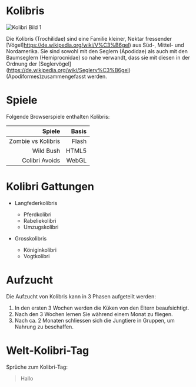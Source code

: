 # Kolibris

![Kolibri Bild 1](https://de.wikipedia.org/wiki/Datei:Archilochus-alexandri-002-edit.jpg)

Die Kolibris (Trochilidae) sind eine Familie kleiner, Nektar fressender [Vögel]https://de.wikipedia.org/wiki/V%C3%B6gel) aus Süd-, Mittel- und Nordamerika. Sie sind sowohl mit den Seglern (Apodidae) als auch mit den Baumseglern (Hemiprocnidae) so nahe verwandt, dass sie mit diesen in der Ordnung der [Seglervögel] (https://de.wikipedia.org/wiki/Seglerv%C3%B6gel) (Apodiformes)zusammengefasst werden.

# Spiele

Folgende Browserspiele enthalten Kolibris:

| Spiele	 			| 	Basis|
| ---------------------:|	----:|
| Zombie vs Kolibris	| Flash  |
| Wild Bush				| HTML5  |
| Colibri Avoids		| WebGL  |

# Kolibri Gattungen

- Langfederkolibris
	- Pferdkolibri
	- Rabeliekolibri
	- Umzugskolibri

- Grosskolibris
	- Königinkolibri
	- Vogtkolibri

# Aufzucht

Die Aufzucht von Kolibris kann in 3 Phasen aufgeteilt werden:

1. In den ersten 3 Wochen werden die Küken von den Eltern beaufsichtigt.
2. Nach den 3 Wochen lernen Sie während einem Monat zu fliegen.
3. Nach ca. 2 Monaten schliessen sich die Jungtiere in Gruppen, um Nahrung zu beschaffen.

# Welt-Kolibri-Tag

Sprüche zum Kolibri-Tag:

> Hallo